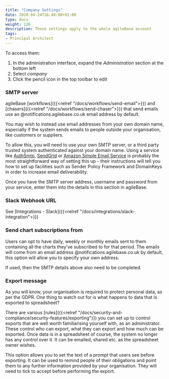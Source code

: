 ```yaml
---
title: "Company Settings"
date: 2020-04-24T16:40:00+01:00
type: docs
weight: 120
description: These settings apply to the whole agileBase account
tags:
- Principal Architect
---
```

To access them:
1. In the administration interface, expand the _Administration_ section at the bottom left
2. Select _company_
3. Click the pencil icon in the top toolbar to edit

### SMTP server
agileBase [workflows]({{<relref "/docs/workflows/send-email">}}) and [chasers]({{<relref "/docs/workflows/send-chaser">}}) that send emails use an @notifications.agilebase.co.uk email address by default.

You may wish to instead use email addresses from your own domain name, especially if the system sends emails to people outside your organisation, like customers or suppliers.

To allow this, you will need to use your own SMTP server, or a third party trusted system authenticated against your domain name. Using a service like [AuthSmtp](http://www.authsmtp.com/), [SendGrid](http://www.sendgrid.com/) or [Amazon Simple Email Service](https://aws.amazon.com/ses/) is probably the most straightforward way of setting this up - their instructions will tell you how to set up facilities such as Sender Policy Framework and DomainKeys in order to increase email deliverability.

Once you have the SMTP server address, username and password from your service, enter them into the details in this section in agileBase.

### Slack Webhook URL
See [Integrations - Slack]({{<relref "/docs/integrations/slack-integration">}})

### Send chart subscriptions from
Users can opt to have daily, weekly or monthly emails sent to them containing all the charts they've subscribed to for that period. The emails will come from an email address @notifications.agilebase.co.uk by default, this option will allow you to specify your own address.

If used, then the SMTP details above also need to be completed.

### Export message
As you will know, your organisation is required to protect personal data, as per the GDPR. One thing to watch out for is what happens to data that is exported to spreadsheet?

There are various [rules]({{<relref "/docs/security-and-compliance/security-features/exporting"}}) you can set up to control exports that are well worth familiarising yourself with, as an administrator. These control who can export, what they can export and how much can be exported. Once data is in a spreadsheet of course, the system no longer has any control over it. It can be emailed, shared etc. as the spreadsheet owner wishes. 

This option allows you to set the text of a prompt that users see before exporting. It can be used to remind people of their obligations and point them to any further information provided by your organisation. They will need to tick to accept before performing the export.

